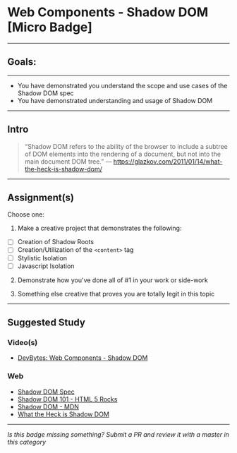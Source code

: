 # Web Components - Shadow DOM [Micro Badge]

------

## Goals:

------

- You have demonstrated you understand the scope and use cases of the Shadow DOM spec
- You have demonstrated understanding and usage of Shadow DOM

-----

## Intro

> “Shadow DOM refers to the ability of the browser to include a subtree of DOM elements into the rendering of a document, but not into the main document DOM tree.” ― https://glazkov.com/2011/01/14/what-the-heck-is-shadow-dom/

-----

## Assignment(s)

Choose one:

1) Make a creative project that demonstrates the following:
- [ ] Creation of Shadow Roots
- [ ] Creation/Utilization of the `<content>` tag
- [ ] Stylistic Isolation
- [ ] Javascript Isolation

2) Demonstrate how you've done all of #1 in your work or side-work

3) Something else creative that proves you are totally legit in this topic

---------------

## Suggested Study

### Video(s)
- [DevBytes: Web Components - Shadow DOM](https://www.youtube.com/watch?v=Is4FZxKGqqk)

### Web
- [Shadow DOM Spec](http://w3c.github.io/webcomponents/spec/shadow/)
- [Shadow DOM 101 - HTML 5 Rocks](http://www.html5rocks.com/en/tutorials/webcomponents/shadowdom/)
- [Shadow DOM - MDN](https://developer.mozilla.org/en-US/docs/Web/Web_Components/Shadow_DOM)
- [What the Heck is Shadow DOM](https://glazkov.com/2011/01/14/what-the-heck-is-shadow-dom/)

-----

  *Is this badge missing something? Submit a PR and review it with a master in this category*
